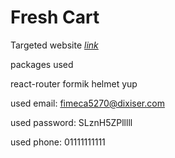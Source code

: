 # Fresh Cart

Targeted website [*link*](https://routeegy.github.io/Ecommerce/)

packages used

react-router
formik
helmet
yup




used email: fimeca5270@dixiser.com

used password: SLznH5ZPlllll

used phone: 01111111111